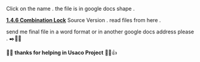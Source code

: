 Click on the name .
the file is in google docs shape .

  **[1.4.6 Combination Lock](https://docs.google.com/document/d/1ZOlHRq4dI9Q_yyQWoRCFeDDYhYMgBnZP2-w1n4Bt7Uc/edit?usp=sharing
)** Source Version .
read files from here .

 send me final file in a word format or in another google docs address please . :black_nib::page_facing_up::e-mail:
 
 :cherry_blossom::tulip: **thanks for helping in Usaco Project** :tulip::cherry_blossom::+1:
